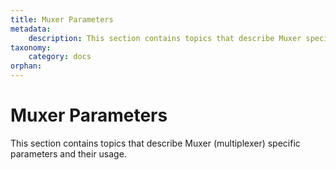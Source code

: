 ```yaml
---
title: Muxer Parameters
metadata:
    description: This section contains topics that describe Muxer specific parameters and their usage.
taxonomy:
    category: docs
orphan:    
---
```


# Muxer Parameters

This section contains topics that describe Muxer (multiplexer) specific parameters and their usage.




